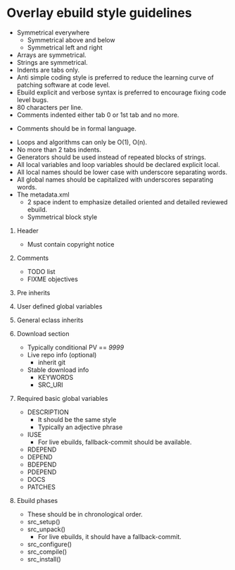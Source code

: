 # Overlay ebuild style guidelines

* Symmetrical everywhere
  - Symmetrical above and below
  - Symmetrical left and right
* Arrays are symmetrical.
* Strings are symmetrical.
* Indents are tabs only.
* Anti simple coding style is preferred to reduce the learning curve of patching software at code level.
* Ebuild explicit and verbose syntax is preferred to encourage fixing code level bugs.
* 80 characters per line.
* Comments indented either tab 0 or 1st tab and no more.
- Comments should be in formal language.
* Loops and algorithms can only be O(1), O(n).
* No more than 2 tabs indents.
* Generators should be used instead of repeated blocks of strings.
* All local variables and loop variables should be declared explicit local.
* All local names should be lower case with underscore separating words.
* All global names should be capitalized with underscores separating words.
* The metadata.xml
  - 2 space indent to emphasize detailed oriented and detailed reviewed ebuild.
  - Symmetrical block style

1. Header
   - Must contain copyright notice

2. Comments
   - TODO list
   - FIXME objectives

4. Pre inherits

3. User defined global variables

4. General eclass inherits

5. Download section
   - Typically conditional PV == *9999*
   - Live repo info (optional)
     - inherit git
   - Stable download info
     - KEYWORDS
     - SRC_URI

6. Required basic global variables
   - DESCRIPTION
     - It should be the same style
     - Typically an adjective phrase
   - IUSE
     - For live ebuilds, fallback-commit should be available.
   - RDEPEND
   - DEPEND
   - BDEPEND
   - PDEPEND
   - DOCS
   - PATCHES

7. Ebuild phases
   - These should be in chronological order.
   - src_setup()
   - src_unpack()
     - For live ebuilds, it should have a fallback-commit.
   - src_configure()
   - src_compile()
   - src_install()

